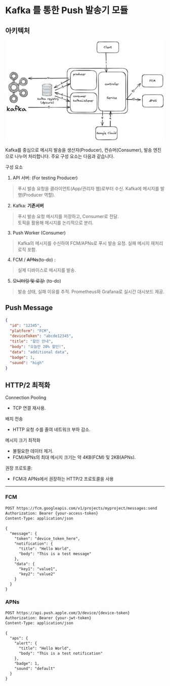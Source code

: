 # Kafka 를 통한 Push 발송기 모듈

## 아키텍처

![img](img/architecture.png)

Kafka를 중심으로 메시지 발송을 생산자(Producer), 컨슈머(Consumer), 발송 엔진으로 나누어 처리합니다. 주요 구성 요소는 다음과 같습니다.

구성 요소

1. API 서버: (For testing Producer)
> 푸시 발송 요청을 클라이언트(App/관리자 웹)로부터 수신.
> Kafka에 메시지를 발행(Producer 역할).

2. Kafka: **기존서버** 
> 푸시 발송 요청 메시지를 저장하고, Consumer로 전달.  
> 토픽을 활용해 메시지를 논리적으로 분리.

3. Push Worker (Consumer)
> Kafka의 메시지를 수신하여 FCM/APNs로 푸시 발송 요청. 
> 실패 메시지 재처리 로직 포함.

4. FCM / ~~APNs~~(to-do) :
> 실제 디바이스로 메시지를 발송.

5. ~~모니터링 및 로깅:~~ (to-do)
> 발송 상태, 실패 이유를 추적.
> Prometheus와 Grafana로 실시간 대시보드 제공.

## Push Message

```json
{
  "id": "12345",
  "platform": "FCM",
  "deviceToken": "abcde12345",
  "title": "할인 안내",
  "body": "오늘만 20% 할인!",
  "data": "additional data",
  "badge": 1,
  "sound": "high"
}
```


## HTTP/2 최적화

Connection Pooling
- TCP 연결 재사용.

배치 전송
- HTTP 요청 수를 줄여 네트워크 부하 감소.

메시지 크기 최적화
- 불필요한 데이터 제거.
- FCM/APNs의 최대 메시지 크기는 약 4KB(FCM) 및 2KB(APNs).

권장 프로토콜:
- FCM과 APNs에서 권장하는 HTTP/2 프로토콜을 사용

---

### FCM
```http request
POST https://fcm.googleapis.com/v1/projects/myproject/messages:send
Authorization: Bearer {your-access-token}
Content-Type: application/json

{
  "message": {
    "token": "device_token_here",
    "notification": {
      "title": "Hello World",
      "body": "This is a test message"
    },
    "data": {
      "key1": "value1",
      "key2": "value2"
    }
  }
}

```

### APNs
```http request
POST https://api.push.apple.com/3/device/{device-token}
Authorization: Bearer {your-jwt-token}
Content-Type: application/json

{
  "aps": {
    "alert": {
      "title": "Hello World",
      "body": "This is a test notification"
    },
    "badge": 1,
    "sound": "default"
  }
}

```

